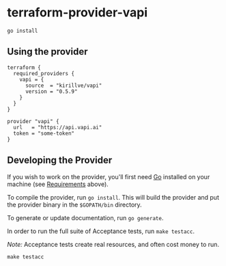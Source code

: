 # terraform-provider-vapi

```shell
go install
```

## Using the provider

```hcl
terraform {
  required_providers {
    vapi = {
      source  = "kirillve/vapi"
      version = "0.5.9"
    }
  }
}

provider "vapi" {
  url   = "https://api.vapi.ai"
  token = "some-token"
}
```

## Developing the Provider

If you wish to work on the provider, you'll first need [Go](http://www.golang.org) installed on your machine (see [Requirements](#requirements) above).

To compile the provider, run `go install`. This will build the provider and put the provider binary in the `$GOPATH/bin` directory.

To generate or update documentation, run `go generate`.

In order to run the full suite of Acceptance tests, run `make testacc`.

*Note:* Acceptance tests create real resources, and often cost money to run.

```shell
make testacc
```
